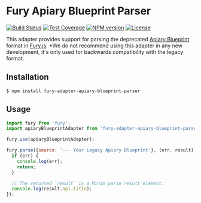 # Fury Apiary Blueprint Parser

[![Build Status](https://img.shields.io/travis/apiaryio/fury-adapter-apiary-blueprint-parser.svg)](https://travis-ci.org/apiaryio/fury-adapter-apiary-blueprint-parser)
[![Test Coverage](https://img.shields.io/codeclimate/coverage/github/apiaryio/fury-adapter-apiary-blueprint-parser.svg)](https://codeclimate.com/github/apiaryio/fury-adapter-apiary-blueprint-parser/coverage)
[![NPM version](https://img.shields.io/npm/v/fury-adapter-apiary-blueprint-parser.svg)](https://www.npmjs.org/package/fury-adapter-apiary-blueprint-parser)
[![License](https://img.shields.io/npm/l/fury-adapter-apiary-blueprint-parser.svg)](https://www.npmjs.org/package/fury-adapter-apiary-blueprint-parser)

This adapter provides support for parsing the deprecated [Apiary
Blueprint](https://github.com/apiaryio/blueprint-parser) format in
[Fury.js](https://github.com/apiaryio/fury.js). *We do not recommend using this
adapter in any new development, it's only used for backwards compatibility with
the legacy format.

## Installation

```shell
$ npm install fury-adapter-apiary-blueprint-parser
```

## Usage

```javascript
import fury from 'fury';
import apiaryBlueprintAdapter from 'fury-adapter-apiary-blueprint-parser';

fury.use(apiaryBlueprintAdapter);

fury.parse({source: '--- Your Legacy Apiary Blueprint'}, (err, result) => {
  if (err) {
    console.log(err);
    return;
  }

  // The returned `result` is a Minim parse result element.
  console.log(result.api.title);
});
```
